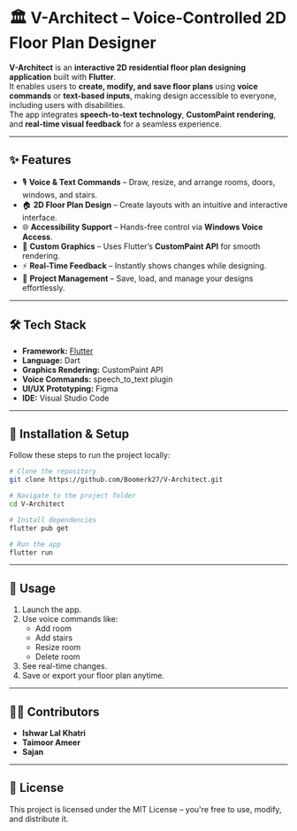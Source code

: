 # 🏛️ V-Architect – Voice-Controlled 2D Floor Plan Designer

**V-Architect** is an **interactive 2D residential floor plan designing application** built with **Flutter**.  
It enables users to **create, modify, and save floor plans** using **voice commands** or **text-based inputs**, making design accessible to everyone, including users with disabilities.  
The app integrates **speech-to-text technology**, **CustomPaint rendering**, and **real-time visual feedback** for a seamless experience.

---

## ✨ Features

- 🎙 **Voice & Text Commands** – Draw, resize, and arrange rooms, doors, windows, and stairs.
- 🏠 **2D Floor Plan Design** – Create layouts with an intuitive and interactive interface.
- 🌐 **Accessibility Support** – Hands-free control via **Windows Voice Access**.
- 🎨 **Custom Graphics** – Uses Flutter’s **CustomPaint API** for smooth rendering.
- ⚡ **Real-Time Feedback** – Instantly shows changes while designing.
- 📂 **Project Management** – Save, load, and manage your designs effortlessly.

---

## 🛠️ Tech Stack

- **Framework:** [Flutter](https://flutter.dev/)
- **Language:** Dart
- **Graphics Rendering:** CustomPaint API
- **Voice Commands:** speech_to_text plugin
- **UI/UX Prototyping:** Figma
- **IDE:** Visual Studio Code

---

## 🚀 Installation & Setup

Follow these steps to run the project locally:

```bash
# Clone the repository
git clone https://github.com/Boomerk27/V-Architect.git

# Navigate to the project folder
cd V-Architect

# Install dependencies
flutter pub get

# Run the app
flutter run
```
---

## 📖 Usage

1. Launch the app.
2. Use voice commands like:
    - Add room
    - Add stairs
    - Resize room
    - Delete room
3. See real-time changes.
4. Save or export your floor plan anytime.

---

## 👨‍💻 Contributors

- **Ishwar Lal Khatri**
- **Taimoor Ameer**
- **Sajan**

---

## 📜 License

This project is licensed under the MIT License – you're free to use, modify, and distribute it.

